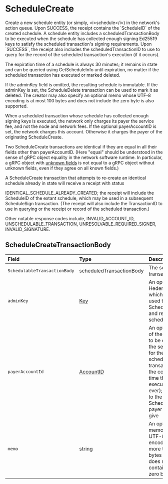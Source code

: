 # ScheduleCreate

Create a new schedule entity \(or simply, &lt;i&gt;schedule&lt;/i&gt;\) in the network's action queue. Upon SUCCESS, the receipt contains the \`ScheduleID\` of the created schedule. A schedule entity includes a scheduledTransactionBody to be executed when the schedule has collected enough signing Ed25519 keys to satisfy the scheduled transaction's signing requirements. Upon \`SUCCESS\`, the receipt also includes the scheduledTransactionID to use to query for the record of the scheduled transaction's execution \(if it occurs\). 

The expiration time of a schedule is always 30 minutes; it remains in state and can be queried using GetScheduleInfo until expiration, no matter if the scheduled transaction has executed or marked deleted.

If the adminKey field is omitted, the resulting schedule is immutable. If the adminKey is set, the ScheduleDelete transaction can be used to mark it as deleted. The creator may also specify an optional memo whose UTF-8 encoding is at most 100 bytes and does not include the zero byte is also supported.

When a scheduled transaction whose schedule has collected enough signing keys is executed, the network only charges its payer the service fee, and not the node and network fees. If the optional payerAccountID is set, the network charges this account. Otherwise it charges the payer of the originating ScheduleCreate.  

Two ScheduleCreate transactions are identical if they are equal in all their fields other than payerAccountID. \(Here "equal" should be understood in the sense of gRPC object equality in the network software runtime. In particular, a gRPC object with [unknown fields](https://developers.google.com/protocol-buffers/docs/proto3#unknowns) is not equal to a gRPC object without unknown fields, even if they agree on all known fields.\) 

A ScheduleCreate transaction that attempts to re-create an identical schedule already in state will receive a receipt with status 

IDENTICAL\_SCHEDULE\_ALREADY\_CREATED; the receipt will include the ScheduleID of the extant schedule, which may be used in a subsequent ScheduleSign transaction. \(The receipt will also include the TransactionID to use in querying or the receipt or record of the scheduled transaction.\)

Other notable response codes include, INVALID\_ACCOUNT\_ID, UNSCHEDULABLE\_TRANSACTION, UNRESOLVABLE\_REQUIRED\_SIGNER, INVALID\_SIGNATURE. 

## ScheduleCreateTransactionBody

| Field | Type | Description |
| :--- | :--- | :--- |
| `SchedulableTransactionBody` | scheduledTransactionBody | The scheduled transaction |
| `adminKey` | [Key](../basic-types/key.md) | An optional Hedera key which can be used to sign a ScheduleDelete and remove the schedule |
| `payerAccountId` | [AccountID](../basic-types/accountid.md) | An optional id of the account to be charged the service fee for the scheduled transaction at the consensus time that it executes \(if ever\); defaults to the ScheduleCreate payer if not give |
| `memo` | string | An optional memo with a UTF-8 encoding of no more than 100 bytes which does not contain the zero byte |

